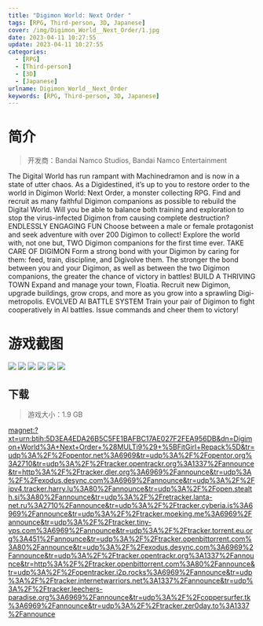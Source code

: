 ```yaml
---
title: "Digimon World: Next Order "
tags: [RPG, Third-person, 3D, Japanese]
cover: /img/Digimon_World__Next_Order/1.jpg
date: 2023-04-11 10:27:55
update: 2023-04-11 10:27:55
categories: 
  - [RPG]
  - [Third-person]
  - [3D]
  - [Japanese]
urlname: Digimon_World__Next_Order
keywords: [RPG, Third-person, 3D, Japanese]
---
```

# 简介

> 开发商：Bandai Namco Studios, Bandai Namco Entertainment

The Digital World has run rampant with Machinedramon and is now in a state of utter chaos. As a Digidestined, it’s up to you to restore order to the world in Digimon World: Next Order, a monster collecting RPG.
Find and recruit as many faithful Digimon companions as possible to rebuild the Digital World. Will you be able to balance both training and exploration to stop the virus-infected Digimon from causing complete destruction?
ENDLESSLY ENGAGING FUN
Choose between a male or female protagonist and seek adventure with over 200 Digimon to collect! Explore the world with, not one but, TWO Digimon companions for the first time ever.
TAKE CARE OF DIGIMON
Form a strong bond with your Digimon by caring for them: feed, train, discipline, and Digivolve them. The stronger the bond between you and your Digimon, as well as between the two Digimon companions, the greater the chance of victory in battles!
BUILD A THRIVING TOWN
Expand and manage your town, Floatia. Recruit new Digimon, upgrade buildings, grow crops, and more as you grow into a sprawling Digi-metropolis.
EVOLVED AI BATTLE SYSTEM
Train your pair of Digimon to fight cooperatively in AI battles. Issue commands and cheer them to victory!

# 游戏截图

![](/img/Digimon_World__Next_Order/2.jpg)
![](/img/Digimon_World__Next_Order/3.jpg)
![](/img/Digimon_World__Next_Order/4.jpg)
![](/img/Digimon_World__Next_Order/5.jpg)
![](/img/Digimon_World__Next_Order/6.jpg)
![](/img/Digimon_World__Next_Order/7.jpg)


## 下载

> 游戏大小：1.9 GB

[magnet:?xt=urn:btih:5D3EA4EDA26B5C5FE1BAFBC17AE027F2FEA956DB&amp;dn=Digimon+World%3A+Next+Order+%28MULTi9%29+%5BFitGirl+Repack%5D&amp;tr=udp%3A%2F%2Fopentor.net%3A6969&amp;tr=udp%3A%2F%2Fopentor.org%3A2710&amp;tr=udp%3A%2F%2Ftracker.opentrackr.org%3A1337%2Fannounce&amp;tr=http%3A%2F%2Ftracker.dler.org%3A6969%2Fannounce&amp;tr=udp%3A%2F%2Fexodus.desync.com%3A6969%2Fannounce&amp;tr=udp%3A%2F%2Fipv4.tracker.harry.lu%3A80%2Fannounce&amp;tr=udp%3A%2F%2Fopen.stealth.si%3A80%2Fannounce&amp;tr=udp%3A%2F%2Fretracker.lanta-net.ru%3A2710%2Fannounce&amp;tr=udp%3A%2F%2Ftracker.cyberia.is%3A6969%2Fannounce&amp;tr=udp%3A%2F%2Ftracker.moeking.me%3A6969%2Fannounce&amp;tr=udp%3A%2F%2Ftracker.tiny-vps.com%3A6969%2Fannounce&amp;tr=udp%3A%2F%2Ftracker.torrent.eu.org%3A451%2Fannounce&amp;tr=udp%3A%2F%2Ftracker.openbittorrent.com%3A80%2Fannounce&amp;tr=udp%3A%2F%2Fexodus.desync.com%3A6969%2Fannounce&amp;tr=udp%3A%2F%2Ftracker.opentrackr.org%3A1337%2Fannounce&amp;tr=http%3A%2F%2Ftracker.openbittorrent.com%3A80%2Fannounce&amp;tr=udp%3A%2F%2Fopentracker.i2p.rocks%3A6969%2Fannounce&amp;tr=udp%3A%2F%2Ftracker.internetwarriors.net%3A1337%2Fannounce&amp;tr=udp%3A%2F%2Ftracker.leechers-paradise.org%3A6969%2Fannounce&amp;tr=udp%3A%2F%2Fcoppersurfer.tk%3A6969%2Fannounce&amp;tr=udp%3A%2F%2Ftracker.zer0day.to%3A1337%2Fannounce](magnet:?xt=urn:btih:5D3EA4EDA26B5C5FE1BAFBC17AE027F2FEA956DB&amp;dn=Digimon+World%3A+Next+Order+%28MULTi9%29+%5BFitGirl+Repack%5D&amp;tr=udp%3A%2F%2Fopentor.net%3A6969&amp;tr=udp%3A%2F%2Fopentor.org%3A2710&amp;tr=udp%3A%2F%2Ftracker.opentrackr.org%3A1337%2Fannounce&amp;tr=http%3A%2F%2Ftracker.dler.org%3A6969%2Fannounce&amp;tr=udp%3A%2F%2Fexodus.desync.com%3A6969%2Fannounce&amp;tr=udp%3A%2F%2Fipv4.tracker.harry.lu%3A80%2Fannounce&amp;tr=udp%3A%2F%2Fopen.stealth.si%3A80%2Fannounce&amp;tr=udp%3A%2F%2Fretracker.lanta-net.ru%3A2710%2Fannounce&amp;tr=udp%3A%2F%2Ftracker.cyberia.is%3A6969%2Fannounce&amp;tr=udp%3A%2F%2Ftracker.moeking.me%3A6969%2Fannounce&amp;tr=udp%3A%2F%2Ftracker.tiny-vps.com%3A6969%2Fannounce&amp;tr=udp%3A%2F%2Ftracker.torrent.eu.org%3A451%2Fannounce&amp;tr=udp%3A%2F%2Ftracker.openbittorrent.com%3A80%2Fannounce&amp;tr=udp%3A%2F%2Fexodus.desync.com%3A6969%2Fannounce&amp;tr=udp%3A%2F%2Ftracker.opentrackr.org%3A1337%2Fannounce&amp;tr=http%3A%2F%2Ftracker.openbittorrent.com%3A80%2Fannounce&amp;tr=udp%3A%2F%2Fopentracker.i2p.rocks%3A6969%2Fannounce&amp;tr=udp%3A%2F%2Ftracker.internetwarriors.net%3A1337%2Fannounce&amp;tr=udp%3A%2F%2Ftracker.leechers-paradise.org%3A6969%2Fannounce&amp;tr=udp%3A%2F%2Fcoppersurfer.tk%3A6969%2Fannounce&amp;tr=udp%3A%2F%2Ftracker.zer0day.to%3A1337%2Fannounce)